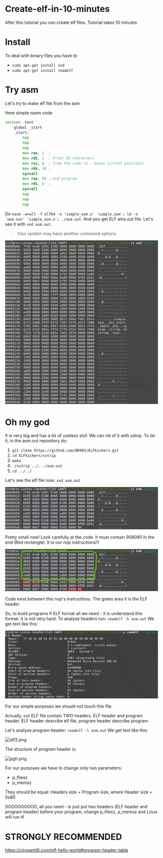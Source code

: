 # Create-elf-in-10-minutes
After this tutorial you can create elf files. Tutorial takes 10 minutes

# Install
To deal with binary files you have to
* ```sudo apt-get install xxd```
* ```sudo apt-get install readelf```

# Try asm
Let's try to make elf file from the asm

Here simple nasm code
```asm
section .text
    global _start
    _start:
        nop
        nop
        nop
        mov rax, 1  ;
        mov rdi, 1  ; Print 10 characters
        mov rsi, $  ; From the code ($ - means current position)
        mov rdx, 10 ;
        syscall
        mov rax, 60 ; end program
        mov rdi, 0  ;
        syscall
        nop
        nop
        nop
```


Do ```nasm -w+all -f elf64 -o 'simple_asm.o' 'simple.asm'; ld -o 'asm.out' 'simple_asm.o'; ./asm.out```. And you get ELF ams.out file. Let's see it with ```xxd asm.out```.
>Your system may have another command options

![xxd.png](images/xxd.png)

# Oh my god
It is very big and has a lot of useless stuf. We can rid of it with sstrip. To do it, in the asm.out repository do:
1. ```git clone https://github.com/BR903/ELFkickers.git```
2. ```cd ELFkickers/sstrip```
3. ```make```
4. ```./sstrip ../.../asm.out```
5. ```cd ../../```

Let's see the elf file now:  ```xxd asm.out```

![xxd1.png](images/xxd1.png)

Pretty small now! Look carefully at the code. It must contain 909090 In the end (Red rectangle). It is our nop instructions!!!

![xxd2.png](images/xxd2.png)

Code exist between this nop's instructions. The green area it is the ELF header. 

So, to build programs if ELF format all we need - it is understand this format. It is not very hard.
To analyse headers run: ```readelf -h asm.out```
We get text like this:

![elf1.png](images/elf1.png)

For our simple purposes we should not touch this file.

Actually, out ELF file contain TWO headers. ELF header and program header. ELF header describe elf file, program header describe program.

Let's analyse program header:
```readelf -l asm.out```
We get text like this:

![elf2.png](images/elf2.png)

The structure of program header is:

![pgh.png](images/pgh.png)

For our purposes we have to change only two parameters:
* p_filesz 
* p_memsz

They should be equal: Headers size + Program size, where Header size = 0x80 



SOOOOOOOOO, all you need - is just put two headers (ELF header and program header) before your program, change p_filesz, p_memsz and Linux will run it!

# STRONGLY RECOMMENDED
https://cirosantilli.com/elf-hello-world#program-header-table
